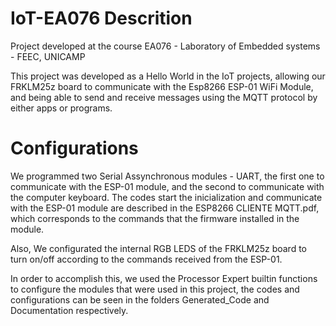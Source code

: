 # IoT-EA076 Descrition
Project developed at the course EA076 - Laboratory of Embedded systems - FEEC, UNICAMP

This project was developed as a Hello World in the IoT projects, allowing our FRKLM25z board to
communicate with the Esp8266 ESP-01 WiFi Module, and being able to send and receive messages using the MQTT protocol
by either apps or programs.

# Configurations

We programmed two Serial Assynchronous modules - UART, the first one to communicate with the ESP-01 module, and
the second to communicate with the computer keyboard. The codes start the inicialization and communicate with the ESP-01 module are described in the ESP8266 CLIENTE MQTT.pdf, which corresponds to the commands that the firmware installed in the module.

Also, We configurated the internal RGB LEDS of the FRKLM25z board to turn on/off according to the commands received from the ESP-01.

In order to accomplish this, we used the Processor Expert builtin functions to configure the modules that were used in this project, the codes and configurations can be seen in the folders Generated_Code and Documentation respectively.


